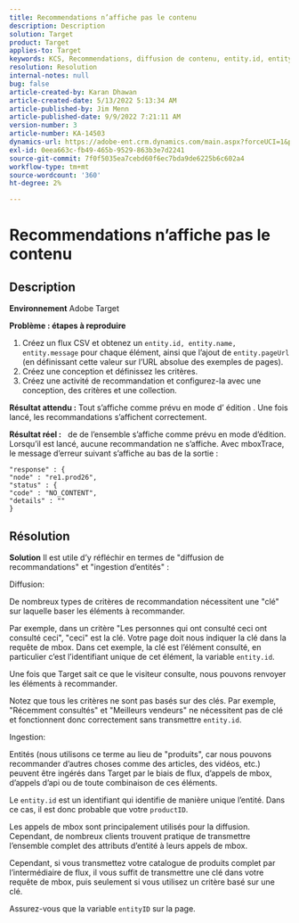 ```yaml
---
title: Recommendations n’affiche pas le contenu
description: Description
solution: Target
product: Target
applies-to: Target
keywords: KCS, Recommendations, diffusion de contenu, entity.id, entityID, productID, clé, identifiant
resolution: Resolution
internal-notes: null
bug: false
article-created-by: Karan Dhawan
article-created-date: 5/13/2022 5:13:34 AM
article-published-by: Jim Menn
article-published-date: 9/9/2022 7:21:11 AM
version-number: 3
article-number: KA-14503
dynamics-url: https://adobe-ent.crm.dynamics.com/main.aspx?forceUCI=1&pagetype=entityrecord&etn=knowledgearticle&id=45c52a6f-7bd2-ec11-a7b5-00224809c101
exl-id: 0eea663c-fb49-465b-9529-863b3e7d2241
source-git-commit: 7f0f5035ea7cebd60f6ec7bda9de6225b6c602a4
workflow-type: tm+mt
source-wordcount: '360'
ht-degree: 2%

---
```


# Recommendations n’affiche pas le contenu

## Description


<b>Environnement</b>
Adobe Target

<b>Problème : étapes à reproduire</b>

1. Créez un flux CSV et obtenez un `entity.id, entity.name, entity.message` pour chaque élément, ainsi que l’ajout de `entity.pageUrl` (en définissant cette valeur sur l’URL absolue des exemples de pages).
2. Créez une conception et définissez les critères.
3. Créez une activité de recommandation et configurez-la avec une conception, des critères et une collection.


<b>Résultat attendu :</b>
Tout s’affiche comme prévu en mode d’ édition . Une fois lancé, les recommandations s’affichent correctement.

<b>Résultat réel :</b>
&#x200B; &#x200B;  de  de l’ensemble s’affiche comme prévu en mode d’édition. Lorsqu’il est lancé, aucune recommandation ne s’affiche.
Avec mboxTrace, le message d’erreur suivant s’affiche au bas de la sortie :

```
"response" : {
"node" : "re1.prod26",
"status" : {
"code" : "NO_CONTENT",
"details" : ""
}
```

## Résolution


<b>Solution</b>
Il est utile d’y réfléchir en termes de &quot;diffusion de recommandations&quot; et &quot;ingestion d’entités&quot; :



Diffusion:

De nombreux types de critères de recommandation nécessitent une &quot;clé&quot; sur laquelle baser les éléments à recommander.

Par exemple, dans un critère &quot;Les personnes qui ont consulté ceci ont consulté ceci&quot;, &quot;ceci&quot; est la clé. Votre page doit nous indiquer la clé dans la requête de mbox. Dans cet exemple, la clé est l’élément consulté, en particulier c’est l’identifiant unique de cet élément, la variable `entity.id`.

Une fois que Target sait ce que le visiteur consulte, nous pouvons renvoyer les éléments à recommander.

Notez que tous les critères ne sont pas basés sur des clés. Par exemple, &quot;Récemment consultés&quot; et &quot;Meilleurs vendeurs&quot; ne nécessitent pas de clé et fonctionnent donc correctement sans transmettre `entity.id`.



Ingestion:

Entités (nous utilisons ce terme au lieu de &quot;produits&quot;, car nous pouvons recommander d’autres choses comme des articles, des vidéos, etc.) peuvent être ingérés dans Target par le biais de flux, d’appels de mbox, d’appels d’api ou de toute combinaison de ces éléments.

Le `entity.id` est un identifiant qui identifie de manière unique l’entité. Dans ce cas, il est donc probable que votre `productID`.

Les appels de mbox sont principalement utilisés pour la diffusion. Cependant, de nombreux clients trouvent pratique de transmettre l’ensemble complet des attributs d’entité à leurs appels de mbox.

Cependant, si vous transmettez votre catalogue de produits complet par l’intermédiaire de flux, il vous suffit de transmettre une clé dans votre requête de mbox, puis seulement si vous utilisez un critère basé sur une clé.



Assurez-vous que la variable `entityID` sur la page.
